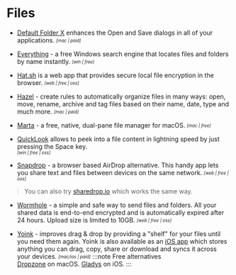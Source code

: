 # Files

- [Default Folder X](https://www.stclairsoft.com/DefaultFolderX/) enhances the Open and Save dialogs in all of your applications. <sub><sup>*[mac | paid]*</sup></sub>

- [Everything](https://www.voidtools.com) - a free Windows search engine that locates files and folders by name instantly. <sub><sup>*[win | free]*</sup></sub>

- [Hat.sh](https://hat.sh/) is a web app that provides secure local file encryption in the browser. <sub><sup>*[web | free | oss]*</sup></sub>

- [Hazel](https://www.noodlesoft.com/) - create rules to automatically organize files in many ways: open, move, rename, archive and tag files based on their name, date, type and much more. <sub><sup>*[mac | paid]*</sup></sub>

- [Marta](https://marta.yanex.org) - a free, native, dual-pane file manager for macOS. <sub><sup>*[mac | free]*</sup></sub>

- [QuickLook](https://pooi.moe/QuickLook/) allows to peek into a file content in lightning speed by just pressing the Space key.<br/><sub><sup>*[win | free | oss]*</sup></sub>

- [Snapdrop](https://snapdrop.net/) - a browser based AirDrop alternative. This handy app lets you share text and files between devices on the same network. <sub><sup>*[web | free | oss]*</sup></sub>
> You can also try [sharedrop.io](https://www.sharedrop.io/) which works the same way.

- [Wormhole](https://wormhole.app/) - a simple and safe way to send files and folders. All your shared data is end-to-end encrypted and is automatically expired after 24 hours. Upload size is limited to 10GB. <sub><sup>*[web | free | oss]*</sup></sub>

- [Yoink](https://eternalstorms.at/yoink/mac/) - improves drag & drop by providing a "shelf" for your files until you need them again. Yoink is also available as an [iOS app](https://apps.apple.com/app/yoink-improved-drag-and-drop/id1260915283?mt=8&at=1001l8pT) which stores anything you can drag, copy, share or download and syncs it across your devices. <sub><sup>*[mac/ios | paid]*</sup></sub>
  :::note Free alternatives  
  [Dropzone](https://apps.apple.com/in/app/dropzone-4/id1485052491?mt=12) on macOS.
  [Gladys](https://apps.apple.com/us/app/gladys/id1257526927) on iOS.
  :::
